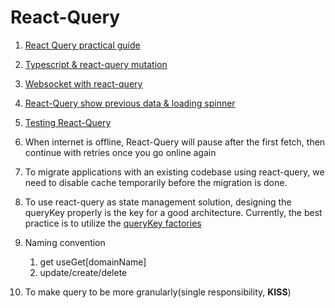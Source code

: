 # React-Query

1. [React Query practical guide](https://tkdodo.eu/blog/effective-react-query-keys)
2. [Typescript & react-query mutation](https://www.youtube.com/watch?v=ZbhGXD8KpQ8&ab_channel=LeoRoese)
3. [Websocket with react-query](https://tkdodo.eu/blog/using-web-sockets-with-react-query)
4. [React-Query show previous data & loading spinner](https://gist.github.com/katesroad/0122fe29306a5d59087c5de014befe53)
5. [Testing React-Query](https://www.youtube.com/watch?v=ZfvOHRX-FDM&ab_channel=MaksimIvanov)
6. When internet is offline, React-Query will pause after the first fetch, then continue with retries once you go online again
7. To migrate applications with an existing codebase using react-query, we need to disable cache temporarily before the migration is done.
8. To use react-query as state management solution, designing the queryKey properly is the key for a good architecture. Currently, the best practice is to utilize the [queryKey factories](https://tkdodo.eu/blog/effective-react-query-keys#use-query-key-factories)
9. Naming convention
   1.  get useGet[domainName]
   2.  update/create/delete

10. To make query to be more granularly(single responsibility, **KISS**)
